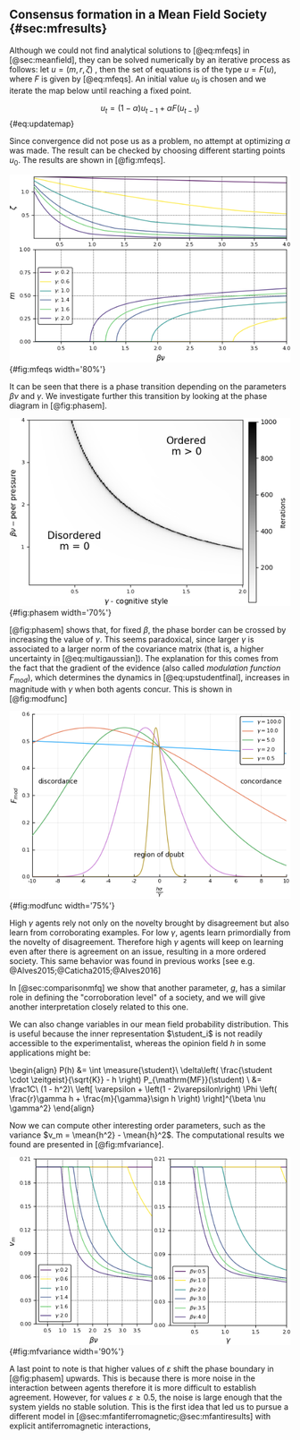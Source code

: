 
## Consensus formation in a Mean Field Society {#sec:mfresults}

Although we could not find analytical solutions to [@eq:mfeqs] in [@sec:meanfield], they can be solved numerically by an iterative process as follows: let  $u=(m,r,\zeta)$ , then the set of equations is of the type $u= F(u)$, where $F$ is given by [@eq:mfeqs]. An initial value $u_0$ is chosen and we iterate the map below until reaching a fixed point.

$$ u_t = (1-\alpha) u_{t-1}+ \alpha F(u_{t-1}) $$ {#eq:updatemap}

Since convergence did not pose us as a problem, no attempt at optimizing $\alpha$ was made. The result can be checked by choosing different starting points $u_0$. The results are shown in [@fig:mfeqs].

![Solutions of [@eq:mfeqs]. Top: The normalization of the MF distribution $\zeta$ as a function of the social pressure and number of neighbors ($\beta \nu$). Bottom: Magnetization $m$. The other order parameter $r$ has a similar behavior to $m$.](images/orderparameter.png){#fig:mfeqs width='80%'}

It can be seen that there is a phase transition depending on the parameters $\beta\nu$ and $\gamma$. We investigate further this transition by looking at the phase diagram in [@fig:phasem].

![Phase diagram in the space $\gamma \times \beta\nu$. A phase transition separates an ordered from a disordered phase as signaled by the value of the order parameter $m$. Here, the value of $\varepsilon$  was $0.1$ and as it grows towards $0.5$ the ordered phase decreases.](images/phasetransition.png){#fig:phasem width='70%'}

[@fig:phasem] shows that, for fixed $\beta$, the phase border can be crossed by increasing the value of $\gamma$. This seems paradoxical, since larger $\gamma$ is associated to a larger norm of the covariance matrix (that is, a higher uncertainty in [@eq:multigaussian]). The explanation for this comes from the fact that the gradient of the evidence (also called _modulation function_ $F_{mod}$), which determines the dynamics in [@eq:upstudentfinal], increases in magnitude with $\gamma$ when both agents concur. This is shown in [@fig:modfunc]

![Modulation function/gradient of the evidence for different values of $\gamma$. The noise $\varepsilon$ is fixed at $0.2$, but changing to other values between $0.$ and $0.5$ does not change qualitatively the figure](images/modfunc.png){#fig:modfunc width='75%'}

High $\gamma$ agents rely not only on the novelty brought by disagreement but also learn from corroborating examples. For low $\gamma$, agents learn primordially from the novelty of disagreement. Therefore high $\gamma$ agents will keep on learning even after there is agreement on an issue, resulting in a more ordered society. This same behavior was found in previous works [see e.g. @Alves2015;@Caticha2015;@Alves2016]

In [@sec:comparisonmfq] we show that another parameter, $g$, has a similar role in defining the "corroboration level" of a society, and we will give another interpretation closely related to this one.

We can also change variables in our mean field probability distribution. This is useful because the inner representation $\student_i$ is not readily accessible to the experimentalist, whereas the opinion field $h$ in some applications might be:

\begin{align}
    P(h) &= \int \measure{\student}\ \delta\left( \frac{\student \cdot \zeitgeist}{\sqrt{K}}  - h \right) P_{\mathrm{MF}}(\student) \\
    &= \frac1C\ (1 - h^2)\ \left[ \varepsilon + \left(1 - 2\varepsilon\right) \Phi \left( \frac{r}\gamma h + \frac{m}{\gamma}\sign h  \right) \right]^{\beta \nu \gamma^2}
\end{align}

Now we can compute other interesting order parameters, such as the variance $v_m = \mean{h^2} - \mean{h}^2$. The computational results we found are presented in [@fig:mfvariance].

![Variance of the field $h$ with respect to selected values of $\beta\nu$ and $\gamma$](images/variance.png){#fig:mfvariance width='90%'}

A last point to note is that higher values of $\varepsilon$ shift the phase boundary in [@fig:phasem] upwards. This is because there is more noise in the interaction between agents therefore it is more difficult to establish agreement. However, for values $\varepsilon \geq 0.5$, the noise is large enough that the system yields no stable solution. This is the first idea that led us to pursue a different model in [@sec:mfantiferromagnetic;@sec:mfantiresults] with explicit antiferromagnetic interactions,
